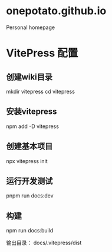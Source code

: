 # onepotato.github.io
Personal homepage


# VitePress 配置

## 创建wiki目录
mkdir vitepress
cd vitepress

## 安装vitepress
npm add -D vitepress

## 创建基本项目
npx vitepress init

## 运行开发测试
pnpm run docs:dev

## 构建
npm run docs:build

输出目录： docs/.vitepress/dist